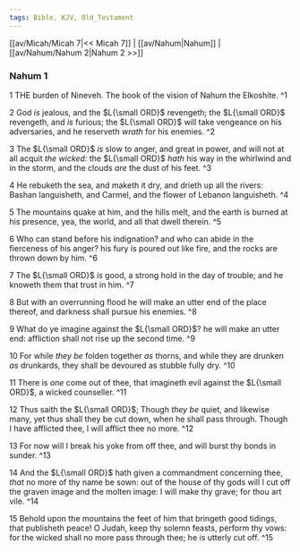 ```yaml
---
tags: Bible, KJV, Old_Testament
---
```


[[av/Micah/Micah 7|<< Micah 7]] | [[av/Nahum|Nahum]] | [[av/Nahum/Nahum 2|Nahum 2 >>]]

### Nahum 1

1 THE burden of Nineveh. The book of the vision of Nahum the Elkoshite. ^1

2 God _is_ jealous, and the $L{\small ORD}$ revengeth; the $L{\small ORD}$ revengeth, and _is_ furious; the $L{\small ORD}$ will take vengeance on his adversaries, and he reserveth _wrath_ for his enemies. ^2

3 The $L{\small ORD}$ _is_ slow to anger, and great in power, and will not at all acquit _the_ _wicked:_ the $L{\small ORD}$ _hath_ his way in the whirlwind and in the storm, and the clouds _are_ the dust of his feet. ^3

4 He rebuketh the sea, and maketh it dry, and drieth up all the rivers: Bashan languisheth, and Carmel, and the flower of Lebanon languisheth. ^4

5 The mountains quake at him, and the hills melt, and the earth is burned at his presence, yea, the world, and all that dwell therein. ^5

6 Who can stand before his indignation? and who can abide in the fierceness of his anger? his fury is poured out like fire, and the rocks are thrown down by him. ^6

7 The $L{\small ORD}$ _is_ good, a strong hold in the day of trouble; and he knoweth them that trust in him. ^7

8 But with an overrunning flood he will make an utter end of the place thereof, and darkness shall pursue his enemies. ^8

9 What do ye imagine against the $L{\small ORD}$? he will make an utter end: affliction shall not rise up the second time. ^9

10 For while _they_ _be_ folden together _as_ thorns, and while they are drunken _as_ drunkards, they shall be devoured as stubble fully dry. ^10

11 There is _one_ come out of thee, that imagineth evil against the $L{\small ORD}$, a wicked counseller. ^11

12 Thus saith the $L{\small ORD}$; Though _they_ _be_ quiet, and likewise many, yet thus shall they be cut down, when he shall pass through. Though I have afflicted thee, I will afflict thee no more. ^12

13 For now will I break his yoke from off thee, and will burst thy bonds in sunder. ^13

14 And the $L{\small ORD}$ hath given a commandment concerning thee, _that_ no more of thy name be sown: out of the house of thy gods will I cut off the graven image and the molten image: I will make thy grave; for thou art vile. ^14

15 Behold upon the mountains the feet of him that bringeth good tidings, that publisheth peace! O Judah, keep thy solemn feasts, perform thy vows: for the wicked shall no more pass through thee; he is utterly cut off. ^15
